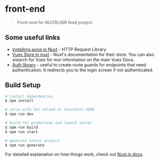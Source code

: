 # front-end

> Front-end for MJORLNIR feed project

## Some useful links
- [Installing axios in Nuxt](!https://axios.nuxtjs.org/) - HTTP Request Library.
- [Vuex Store in nuxt](!https://nuxtjs.org/guide/vuex-store) - Nuxt's documentation for their store. You can also srearch for Vuex for mor information on the main Vuex Docs.
- [Auth library](!https://auth.nuxtjs.org/schemes/local.html) - useful to create route guards for endpoints that need authentication. It redirects you to the login screen if not authenticated.

## Build Setup

```bash
# install dependencies
$ npm install

# serve with hot reload at localhost:3000
$ npm run dev

# build for production and launch server
$ npm run build
$ npm run start

# generate static project
$ npm run generate
```

For detailed explanation on how things work, check out [Nuxt.js docs](https://nuxtjs.org).

